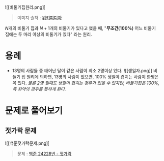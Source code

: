 ![[비둘기집원리.png]]
> 이미지 출처 : [위키피디아](https://ko.wikipedia.org/wiki/%EB%B9%84%EB%91%98%EA%B8%B0%EC%A7%91_%EC%9B%90%EB%A6%AC)

$N$개의 비둘기 집과 $N+1$개의 비둘기가 있다고 했을 때,
"**무조건(100%)** 어느 비둘기 집에는 두 마리 이상의 비둘기가 있다" 라는 원리.

# 용례
- 13명의 사람들 중 태어난 달이 같은 사람이 최소 2명이상 있다.
	![[생일자.png]]
	비둘기 집 원리에 의하면, 13명의 사람이 있으면, 100% 생일이 겹치는 사람이 한명은 꼭 있다.
	*물론 2명 일때도 생일이 겹치는 경우가 있을 수 있지만, 비둘기집은 100%, 즉 최악의 경우를 뜻하게 된다.*

# 문제로 풀어보기
## 젓가락 문제
![[백준젓가락문제.png]]
> 문제 : [백준 24228번 - 젓가락](https://www.acmicpc.net/problem/24228)








